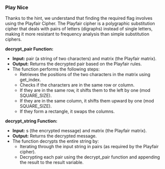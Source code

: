 ### Play Nice

Thanks to the hint, we understand that finding the required flag involves using the Playfair Cipher. The Playfair cipher is a polygraphic substitution cipher that deals with pairs of letters (digraphs) instead of single letters, making it more resistant to frequency analysis than simple substitution ciphers.

**decrypt_pair Function:**

- **Input:** pair (a string of two characters) and matrix (the Playfair matrix).
- **Output:** Returns the decrypted pair based on the Playfair rules.
- The function performs the following steps:
  - Retrieves the positions of the two characters in the matrix using get_index.
  - Checks if the characters are in the same row or column.
  - If they are in the same row, it shifts them to the left by one (mod SQUARE_SIZE).
  - If they are in the same column, it shifts them upward by one (mod SQUARE_SIZE).
  - If they form a rectangle, it swaps the columns.

**decrypt_string Function:**

- **Input:** s (the encrypted message) and matrix (the Playfair matrix).
- **Output:** Returns the decrypted message.
- The function decrypts the entire string by:
  - Iterating through the input string in pairs (as required by the Playfair cipher).
  - Decrypting each pair using the decrypt_pair function and appending the result to the result variable.
